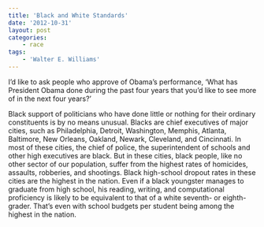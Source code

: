 ```yaml
---
title: 'Black and White Standards'
date: '2012-10-31'
layout: post
categories:
    - race
tags:
    - 'Walter E. Williams'
---
```


I’d like to ask people who approve of Obama’s performance, ‘What has President Obama done during the past four years that you’d like to see more of in the next four years?’  
  
Black support of politicians who have done little or nothing for their ordinary constituents is by no means unusual. Blacks are chief executives of major cities, such as Philadelphia, Detroit, Washington, Memphis, Atlanta, Baltimore, New Orleans, Oakland, Newark, Cleveland, and Cincinnati. In most of these cities, the chief of police, the superintendent of schools and other high executives are black. But in these cities, black people, like no other sector of our population, suffer from the highest rates of homicides, assaults, robberies, and shootings. Black high-school dropout rates in these cities are the highest in the nation. Even if a black youngster manages to graduate from high school, his reading, writing, and computational proficiency is likely to be equivalent to that of a white seventh- or eighth-grader. That’s even with school budgets per student being among the highest in the nation.